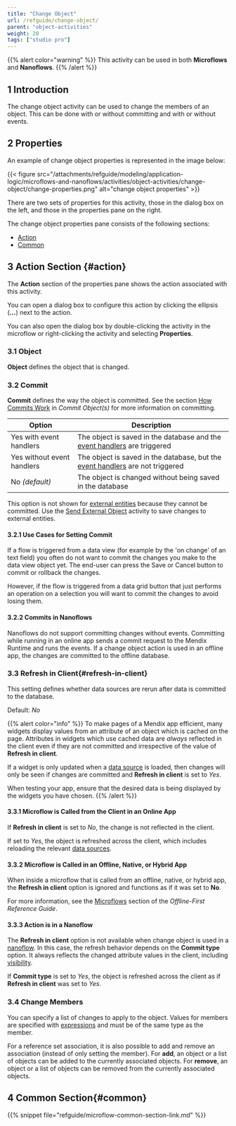 ```yaml
---
title: "Change Object"
url: /refguide/change-object/
parent: "object-activities"
weight: 20
tags: ["studio pro"]
---
```


{{% alert color="warning" %}}
This activity can be used in both **Microflows** and **Nanoflows**.
{{% /alert %}}

## 1 Introduction

The change object activity can be used to change the members of an object. This can be done with or without committing and with or without events.

## 2 Properties

An example of change object properties is represented in the image below:

{{< figure src="/attachments/refguide/modeling/application-logic/microflows-and-nanoflows/activities/object-activities/change-object/change-properties.png" alt="change object properties" >}}

There are two sets of properties for this activity, those in the dialog box on the left, and those in the properties pane on the right.

The change object properties pane consists of the following sections:

* [Action](#action)
* [Common](#common)

## 3 Action Section {#action}

The **Action** section of the properties pane shows the action associated with this activity.

You can open a dialog box to configure this action by clicking the ellipsis (**…**) next to the action.

You can also open the dialog box by double-clicking the activity in the microflow or right-clicking the activity and selecting **Properties**.

### 3.1 Object

**Object** defines the object that is changed.

### 3.2 Commit

**Commit** defines the way the object is committed. See the section [How Commits Work](/refguide/committing-objects/#how-commits-work) in *Commit Object(s)* for more information on committing.

| Option | Description |
| --- | --- |
| Yes with event handlers | The object is saved in the database and the [event handlers](/refguide/event-handlers/) are triggered |
| Yes without event handlers | The object is saved in the database, but the [event handlers](/refguide/event-handlers/) are not triggered |
| No *(default)*| The object is changed without being saved in the database |

This option is not shown for [external entities](/refguide/external-entities/) because they cannot be committed. Use the [Send External Object](/refguide/send-external-object/) activity to save changes to external entities.

#### 3.2.1 Use Cases for Setting Commit

If a flow is triggered from a data view (for example by the 'on change' of an text field) you often do not want to commit the changes you make to the data view object yet. The end-user can press the Save or Cancel button to commit or rollback the changes.

However, if the flow is triggered from a data grid button that just performs an operation on a selection you will want to commit the changes to avoid losing them.

#### 3.2.2 Commits in Nanoflows

Nanoflows do not support committing changes without events. Committing while running in an online app sends a commit request to the Mendix Runtime and runs the events. If a change object action is used in an offline app, the changes are committed to the offline database.

### 3.3 Refresh in Client{#refresh-in-client}

This setting defines whether data sources are rerun after data is committed to the database.

Default: *No*

{{% alert color="info" %}}
To make pages of a Mendix app efficient, many widgets display values from an attribute of an object which is cached on the page. Attributes in widgets which use cached data are *always* reflected in the client even if they are not committed and irrespective of the value of **Refresh in client**.

If a widget is only updated when a [data source](/refguide/data-sources/) is loaded, then changes will only be seen if changes are committed and **Refresh in client** is set to *Yes*.

When testing your app, ensure that the desired data is being displayed by the widgets you have chosen.
{{% /alert %}}

#### 3.3.1 Microflow is Called from the Client in an Online App

If **Refresh in client** is set to *No*, the change is not reflected in the client.

If set to *Yes*, the object is refreshed across the client, which includes reloading the relevant [data sources](/refguide/data-sources/).

#### 3.3.2 Microflow is Called in an Offline, Native, or Hybrid App

When inside a microflow that is called from an offline, native, or hybrid app, the **Refresh in client** option is ignored and functions as if it was set to **No**.

For more information, see the [Microflows](/refguide/offline-first/#microflows) section of the *Offline-First Reference Guide*.

#### 3.3.3 Action is in a Nanoflow

The **Refresh in client** option is not available when change object is used in a [nanoflow](/refguide/nanoflows/). In this case, the refresh behavior depends on the **Commit type** option. It always reflects the changed attribute values in the client, including [visibility](/refguide/common-widget-properties/#visibility-properties).

If **Commit type** is set to *Yes*, the object is refreshed across the client as if **Refresh in client** was set to *Yes*.

### 3.4 Change Members

You can specify a list of changes to apply to the object. Values for members are specified with [expressions](/refguide/expressions/) and must be of the same type as the member.

For a reference set association, it is also possible to add and remove an association (instead of only setting the member). For **add**, an object or a list of objects can be added to the currently associated objects. For **remove**, an object or a list of objects can be removed from the currently associated objects.

## 4 Common Section{#common}

{{% snippet file="refguide/microflow-common-section-link.md" %}}
